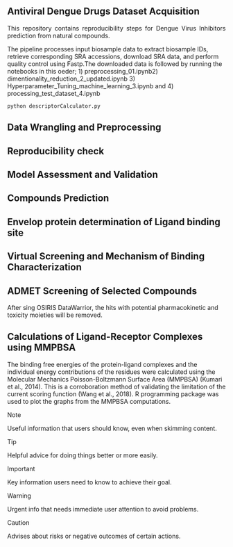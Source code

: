 ## Antiviral Dengue Drugs Dataset Acquisition

<p align="justify">
This repository contains reproducibility steps for Dengue Virus Inhibitors prediction from natural compounds.
  
The pipeline processes input biosample data to extract biosample IDs, retrieve corresponding SRA accessions, download SRA data, and perform quality control using Fastp.The downloaded data is followed by running the notebooks in this oeder; 1) preprocessing_01.ipynb2) dimentionality_reduction_2_updated.ipynb 3) Hyperparameter_Tuning_machine_learning_3.ipynb and 4) processing_test_dataset_4.ipynb
</p>

```
python descriptorCalculator.py
```

## Data Wrangling and Preprocessing


## Reproducibility check

## Model Assessment and Validation

## Compounds Prediction

## Envelop protein determination of Ligand binding site

## Virtual Screening and Mechanism of Binding Characterization

## ADMET Screening of Selected Compounds

After sing OSIRIS DataWarrior, the hits with potential pharmacokinetic and toxicity moieties will be removed.


## Calculations of Ligand-Receptor Complexes using MMPBSA

The binding free energies of the protein-ligand complexes and the individual energy contributions of the residues were calculated using the Molecular Mechanics Poisson-Boltzmann Surface Area (MMPBSA) (Kumari et al., 2014). This is a corroboration method of validating the limitation of the current scoring function (Wang et al., 2018). R programming package was used to plot the graphs from the MMPBSA computations.

> [!NOTE]
> Useful information that users should know, even when skimming content.

> [!TIP]
> Helpful advice for doing things better or more easily.

> [!IMPORTANT]
> Key information users need to know to achieve their goal.

> [!WARNING]
> Urgent info that needs immediate user attention to avoid problems.

> [!CAUTION]
> Advises about risks or negative outcomes of certain actions.
